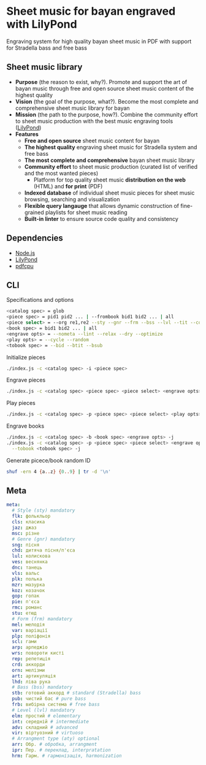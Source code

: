 # Sheet music for bayan engraved with LilyPond

Engraving system for high quality bayan sheet music in PDF with support for
Stradella bass and free bass

## Sheet music library

- **Purpose** (the reason to exist, why?). Promote and support the art of bayan
  music through free and open source sheet music content of the highest quality
- **Vision** (the goal of the purpose, what?). Become the most complete and
  comprehensive sheet music library for bayan
- **Mission** (the path to the purpose, how?). Combine the community effort to
  sheet music production with the best music engraving tools
  ([LilyPond](https://lilypond.org/))
- **Features**
    - **Free and open source** sheet music content for bayan
    - **The highest quality** engraving sheet music for Stradella system and
      free bass
    - **The most complete and comprehensive** bayan sheet music library
    - **Community effort** to sheet music production (curated list of verified
      and the most wanted pieces)
      - Platform for top quality sheet music **distribution on the web** (HTML)
      and **for print** (PDF)
    - **Indexed database** of individual sheet music pieces for sheet music
      browsing, searching and visualization
    - **Flexible query langauge** that allows dynamic construction of
      fine-grained playlists for sheet music reading
    - **Built-in linter** to ensure source code quality and consistency

## Dependencies

- [Node.js](https://nodejs.org/)
- [LilyPond](https://lilypond.org/)
- [pdfcpu](https://pdfcpu.io/)

## CLI

Specifications and options
```bash
<catalog spec> = glob
<piece spec> = pid1 pid2 ... | --frombook bid1 bid2 ... | all
<piece select> = --org re1,re2 --sty --gnr --frm --bss --lvl --tit --com --arr
<book spec> = bid1 bid2 ... | all
<engrave opts> = --nometa --lint --relax --dry --optimize
<play opts> = --cycle --random
<tobook spec> = --bid --btit --bsub
```

Initialize pieces

```bash
./index.js -c <catalog spec> -i <piece spec>
```

Engrave pieces

```bash
./index.js -c <catalog spec> <piece spec> <piece select> <engrave opts> -j
```

Play pieces

```bash
./index.js -c <catalog spec> -p <piece spec> <piece select> <play opts> --dry
```

Engrave books

```bash
./index.js -c <catalog spec> -b <book spec> <engrave opts> -j
./index.js -c <catalog spec> -p <piece spec> <piece select> <engrave opts> \
  --tobook <tobook spec> -j
```

Generate picece/book random ID

``` bash
shuf -ern 4 {a..z} {0..9} | tr -d '\n'
```

## Meta

``` yaml
meta:
  # Style (sty) mandatory
  flk: фолькльор
  cls: класика
  jaz: джаз
  msc: різне
  # Genre (gnr) mandatory
  sng: пісня
  chd: дитяча пісня/п'єса
  lul: колискова
  ves: веснянка
  dnc: танець
  vls: вальс
  plk: полька
  mzr: мазурка
  koz: козачок
  gop: гопак
  pie: п'єса
  rmc: романс
  stu: етюд
  # Form (frm) mandatory
  mel: мелодія
  var: варіації
  plp: поліфонія
  scl: гами
  arp: арпеджіо
  wrs: повороти кисті
  rep: репетиція
  crd: аккорди
  orn: мелізми
  art: артикуляція
  lhd: ліва рука
  # Bass (bss) mandatory
  stb: готовий аккорд # standard (Stradella) bass
  pub: чистий бас # pure bass
  frb: вибірна система # free bass
  # Level (lvl) mandatory
  elm: простий # elementary
  int: середній # intermediate
  adv: складний # advanced
  vir: віртуозний # virtuoso
  # Arrangment type (aty) optional
  arr: Обр. # обробка, arrangment
  ipr: Пер. # переклад, interpratation
  hrm: Гарм. # гармонізація, harmonization
```
